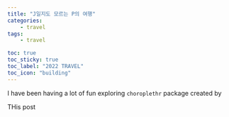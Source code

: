 ```yaml
---
title: "J일지도 모르는 P의 여행"
categories:
    - travel
tags:
    - travel

toc: true
toc_sticky: true
toc_label: "2022 TRAVEL"
toc_icon: "building"
---
```


I have been having a lot of fun exploring `choroplethr` package created by

THis post
